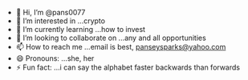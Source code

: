 - 👋 Hi, I’m @pans0077
- 👀 I’m interested in ...crypto
- 🌱 I’m currently learning ...how to invest
- 💞️ I’m looking to collaborate on ...any and all opportunities 
- 📫 How to reach me ...email is best, panseysparks@yahoo.com 
- 😄 Pronouns: ...she, her
- ⚡ Fun fact: ...i can say the alphabet faster backwards than forwards

<!---
pans0077/pans0077 is a ✨ special ✨ repository because its `README.md` (this file) appears on your GitHub profile.
You can click the Preview link to take a look at your changes.
--->
